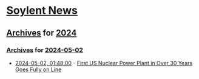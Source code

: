 # [Soylent News](../../../README.md)

## [Archives](../../index.md) for [2024](../index.md)

### [Archives](../../index.md) for [2024-05-02](index.md)

* [2024-05-02, 01:48:00](https://soylentnews.org/article.pl?sid=24/04/30/1343236&from=rss) - [First US Nuclear Power Plant in Over 30 Years Goes Fully on Line](https://soylentnews.org/article.pl?sid=24/04/30/1343236&from=rss)
